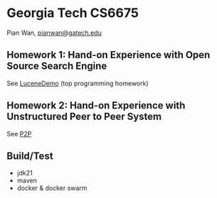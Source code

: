 # Georgia Tech CS6675

Pian Wan, pianwan@gatech.edu

## Homework 1: Hand-on Experience with Open Source Search Engine

See [LuceneDemo](./LuceneDemo) (top programming homework)

## Homework 2: Hand-on Experience with Unstructured Peer to Peer System

See [P2P](./P2P)

## Build/Test
- jdk21
- maven
- docker & docker swarm